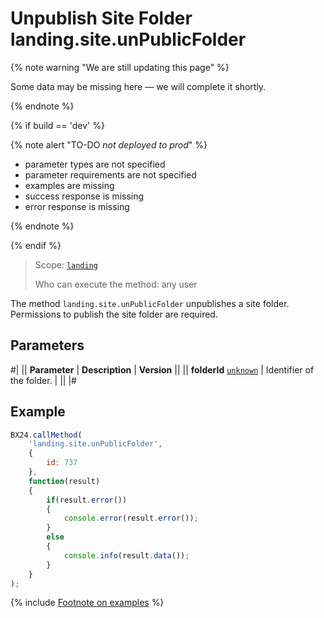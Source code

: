 # Unpublish Site Folder landing.site.unPublicFolder

{% note warning "We are still updating this page" %}

Some data may be missing here — we will complete it shortly.

{% endnote %}

{% if build == 'dev' %}

{% note alert "TO-DO _not deployed to prod_" %}

- parameter types are not specified
- parameter requirements are not specified
- examples are missing
- success response is missing
- error response is missing

{% endnote %}

{% endif %}

> Scope: [`landing`](../../scopes/permissions.md)
>
> Who can execute the method: any user

The method `landing.site.unPublicFolder` unpublishes a site folder. Permissions to publish the site folder are required.

## Parameters

#|
|| **Parameter** | **Description** | **Version** ||
|| **folderId**
[`unknown`](../../data-types.md) | Identifier of the folder. | ||
|#

## Example

```js
BX24.callMethod(
    'landing.site.unPublicFolder',
    {
        id: 737
    },
    function(result)
    {
        if(result.error())
        {
            console.error(result.error());
        }
        else
        {
            console.info(result.data());
        }
    }
);
```

{% include [Footnote on examples](../../../_includes/examples.md) %}
